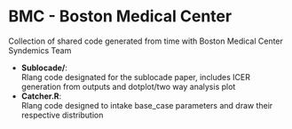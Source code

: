 # BMC - Boston Medical Center
Collection of shared code generated from time with Boston Medical Center Syndemics Team
<ul>
  <li> <strong>Sublocade/</strong>: <br>
      Rlang code designated for the sublocade paper, includes ICER generation from outputs and dotplot/two way analysis plot</li>
  <li> <strong>Catcher.R</strong>:<br>
    Rlang code designed to intake base_case parameters and draw their respective distribution
</ul>
